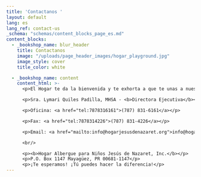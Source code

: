 ```yaml
---
title: 'Contactanos '
layout: default
lang: es
lang_ref: contact-us
_schema: "schemas/content_blocks_page_es.md"
content_blocks:
  - _bookshop_name: blur_header
    title: Contactanos
    image: "/uploads/page_header_images/hogar_playground.jpg"
    image_style: cover
    title_color: white

  - _bookshop_name: content
    content_html: >-
      <p>El Hogar te da la bienvenida y te exhorta a que te unas a nuestra misión de transformar con amor las vidas de niños que han sido víctimas de maltrato y erradicar tan grave problema. Para obtener más información sobre cómo donar tu tiempo o dinero, auspiciar un evento, visitarnos, hacerte Padrino/Madrina o ser embajador del Hogar, comunícate con:</p>

      <p>Sra. Lymari Quiles Padilla, MHSA - <b>Directora Ejecutiva</b></p>

      <p>Oficina: <a href="tel:7878316161">(787) 831-6161</a></p>

      <p>Fax: <a href="tel:7878314226">(787) 831-4226</a></p>

      <p>Email: <a href="mailto:info@hogarjesusdenazaret.org">info@hogarjesusdenazaret.org</a></p>

      <br/>

      <p><b>Hogar Albergue para Niños Jesús de Nazaret, Inc.</b></p>
      <p>P.O. Box 1147 Mayagüez, PR 00681-1147</p>
      <p>¡Te esperamos! ¡Tú puedes hacer la diferencia!</p>
---
```

